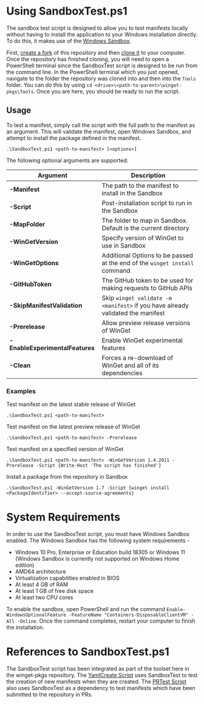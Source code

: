 # Using SandboxTest.ps1
The sandbox test script is designed to allow you to test manifests locally without having to install the application to your Windows installation directly. To do this, it makes use of the [Windows Sandbox](https://docs.microsoft.com/windows/security/threat-protection/windows-sandbox/windows-sandbox-overview).

First, [create a fork](https://docs.github.com/get-started/quickstart/fork-a-repo) of this repository and then [clone it](https://docs.github.com/repositories/creating-and-managing-repositories/cloning-a-repository) to your computer. Once the repository has finished cloning, you will need to open a PowerShell terminal since the SandboxTest script is designed to be run from the command line. In the PowerShell terminal which you just opened, navigate to the folder the repository was cloned into and then into the `Tools` folder. You can do this by using `cd <drive>\<path-to-parent>\winget-pkgs\Tools`. Once you are here, you should be ready to run the script.

## Usage

To test a manifest, simply call the script with the full path to the manifest as an argument. This will validate the manifest, open Windows Sandbox, and attempt to install the package defined in the manifest.

```raw
.\SandboxTest.ps1 <path-to-manifest> [<options>]
```
The following optional arguments are supported:

| Argument | Description |
|-------------|-------------|
| **-Manifest** | The path to the manifest to install in the Sandbox |
| **-Script** | Post-installation script to run in the Sandbox |
| **-MapFolder** | The folder to map in Sandbox. Default is the current directory |
| **-WinGetVersion** | Specify version of WinGet to use in Sandbox |
| **-WinGetOptions** | Additional Options to be passed at the end of the `winget install` command |
| **-GitHubToken** | The GitHub token to be used for making requests to GitHub APIs |
| **-SkipManifestValidation** | Skip `winget validate -m <manifest>` if you have already validated the manifest |
| **-Prerelease** | Allow preview release versions of WinGet |
| **-EnableExperimentalFeatures** | Enable WinGet experimental features |
| **-Clean** | Forces a re-download of WinGet and all of its dependencies |

### Examples

Test manifest on the latest stable release of WinGet

```raw
.\SandboxTest.ps1 <path-to-manifest>
```

Test manifest on the latest preview release of WinGet

```raw
.\SandboxTest.ps1 <path-to-manifest> -Prerelease
```

Test manifest on a specified version of WinGet

```raw
.\SandboxTest.ps1 <path-to-manifest> -WinGetVersion 1.4.2011 -Prerelease -Script {Write-Host 'The script has finished'}
```

Install a package from the repository in Sandbox

```raw
.\SandboxTest.ps1 -WinGetVersion 1.7 -Script {winget install <PackageIdentifier> --accept-source-agreements}
```

# System Requirements

In order to use the SandboxTest script, you must have Windows Sandbox enabled. The Windows Sandbox has the following system requirements -
* Windows 10 Pro, Enterprise or Education build 18305 or Windows 11 (Windows Sandbox is currently not supported on Windows Home edition)
* AMD64 architecture
* Virtualization capabilities enabled in BIOS
* At least 4 GB of RAM
* At least 1 GB of free disk space
* At least two CPU cores

To enable the sandbox, open PowerShell and run the command `Enable-WindowsOptionalFeature -FeatureName "Containers-DisposableClientVM" -All -Online`. Once the command completes, restart your computer to finish the installation.

# References to SandboxTest.ps1

The SandboxTest script has been integrated as part of the toolset here in the winget-pkgs repository. The [YamlCreate Script](../../Tools/YamlCreate.ps1) uses SandboxTest to test the creation of new manifests when they are created. The [PRTest Script](../../Tools/PRTest.ps1) also uses SandboxTest as a dependency to test manifests which have been submitted to the repository in PRs.
